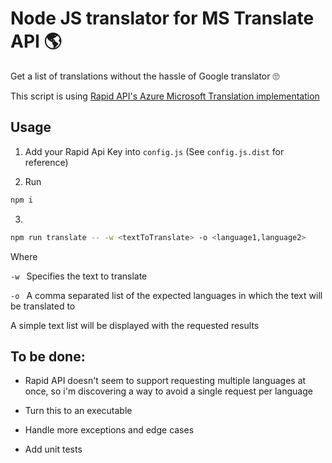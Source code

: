 # Node JS translator for MS Translate API 🌎

Get a list of translations without the hassle of Google translator 🙄

This script is using [Rapid API's Azure Microsoft Translation implementation](https://rapidapi.com/microsoft-azure-org-microsoft-cognitive-services/api/microsoft-translator-text/)

## Usage

1. Add your Rapid Api Key into `config.js` (See `config.js.dist` for reference)

2. Run

```sh
npm i
```

3.

```sh
npm run translate -- -w <textToTranslate> -o <language1,language2>
```

Where

`-w ` Specifies the text to translate

`-o ` A comma separated list of the expected languages in which the text will be translated to

A simple text list will be displayed with the requested results

## To be done:

- Rapid API doesn't seem to support requesting multiple languages at once, so i'm discovering a way to avoid a single request per language

- Turn this to an executable

- Handle more exceptions and edge cases

- Add unit tests
